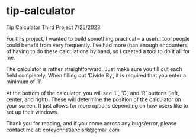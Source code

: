 # tip-calculator
Tip Calculator
Third Project
7/25/2023

For this project, I wanted to build something practical – a useful tool people could benefit from very frequently. I’ve had more than enough encounters of having to do these calculations by hand, so I created a tool to do it all for me.

The calculator is rather straightforward. Just make sure you fill out each field completely. When filling out ‘Divide By’, it is required that you enter a minimum of ‘1’.

At the bottom of the calculator, you will see ‘L’, ‘C’, and ‘R’ buttons (left, center, and right). These will determine the position of the calculator on your screen. It just allows for more options depending on how users like to set up their windows.




Thank you for reading, and if you come across any bugs/error, please contact me at:
coreychristianclark@gmail.com
